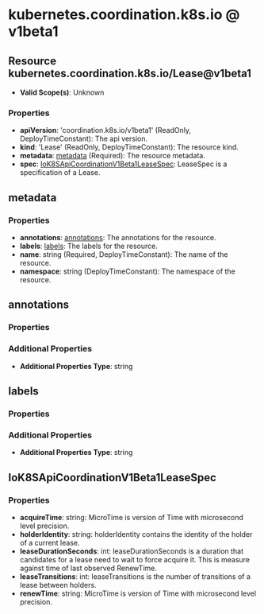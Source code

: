 # kubernetes.coordination.k8s.io @ v1beta1

## Resource kubernetes.coordination.k8s.io/Lease@v1beta1
* **Valid Scope(s)**: Unknown
### Properties
* **apiVersion**: 'coordination.k8s.io/v1beta1' (ReadOnly, DeployTimeConstant): The api version.
* **kind**: 'Lease' (ReadOnly, DeployTimeConstant): The resource kind.
* **metadata**: [metadata](#metadata) (Required): The resource metadata.
* **spec**: [IoK8SApiCoordinationV1Beta1LeaseSpec](#iok8sapicoordinationv1beta1leasespec): LeaseSpec is a specification of a Lease.

## metadata
### Properties
* **annotations**: [annotations](#annotations): The annotations for the resource.
* **labels**: [labels](#labels): The labels for the resource.
* **name**: string (Required, DeployTimeConstant): The name of the resource.
* **namespace**: string (DeployTimeConstant): The namespace of the resource.

## annotations
### Properties
### Additional Properties
* **Additional Properties Type**: string

## labels
### Properties
### Additional Properties
* **Additional Properties Type**: string

## IoK8SApiCoordinationV1Beta1LeaseSpec
### Properties
* **acquireTime**: string: MicroTime is version of Time with microsecond level precision.
* **holderIdentity**: string: holderIdentity contains the identity of the holder of a current lease.
* **leaseDurationSeconds**: int: leaseDurationSeconds is a duration that candidates for a lease need to wait to force acquire it. This is measure against time of last observed RenewTime.
* **leaseTransitions**: int: leaseTransitions is the number of transitions of a lease between holders.
* **renewTime**: string: MicroTime is version of Time with microsecond level precision.


